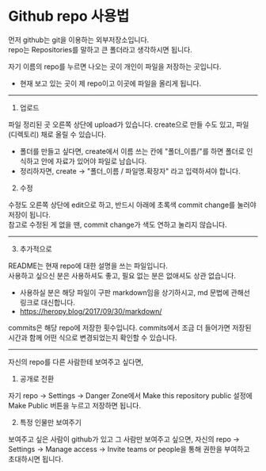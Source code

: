 # Github repo 사용법

먼저 github는 git을 이용하는 외부저장소입니다.<br />
repo는 Repositories를 말하고 큰 폴더라고 생각하시면 됩니다.

자기 이름의 repo를 누르면 나오는 곳이 개인이 파일을 저장하는 곳입니다.

- 현재 보고 있는 곳이 제 repo이고 이곳에 파일을 올리게 됩니다.

---

1. 업로드

파일 정리된 곳 오른쪽 상단에 upload가 있습니다. create으로 만들 수도 있고, 파일(디렉토리) 채로 올릴 수 있습니다.

- 폴더를 만들고 싶다면, create에서 이름 쓰는 칸에 "폴더_이름/"를 하면 폴더로 인식하고 안에 자료가 있어야 파일로 남습니다.
- 정리하자면, create -> "폴더_이름 / 파일명.확장자" 라고 입력하셔야 합니다.

2. 수정

수정도 오른쪽 상단에 edit으로 하고, 반드시 아래에 초록색 commit change를 눌러야 저장이 됩니다.<br />
참고로 수정된 게 없을 땐, commit change가 색도 연하고 눌리지 않습니다.

---

3. 추가적으로

README는 현재 repo에 대한 설명을 쓰는 파일입니다.<br />
사용하고 싶으신 분은 사용하셔도 좋고, 필요 없는 분은 없애셔도 상관 없습니다.

- 사용하실 분은 해당 파일이 구판 markdown임을 상기하시고, md 문법에 관해선 링크로 대신합니다.
- <https://heropy.blog/2017/09/30/markdown/>

commits은 해당 repo에 저장한 횟수입니다.
commits에서 조금 더 들어가면 저장된 시간과 함께 어떤 식으로 변경되었는지 확인할 수 있습니다.

---

자신의 repo를 다른 사람한테 보여주고 싶다면,

1. 공개로 전환

자기 repo -> Settings -> Danger Zone에서 Make this repository public 설정에 Make Public 버튼을 누르고 저장하면 됩니다.

2. 특정 인물만 보여주기

보여주고 싶은 사람이 github가 있고 그 사람만 보여주고 싶으면, 자신의 repo -> Settings -> Manage access -> Invite teams or people을 통해 권한을 부여하고 초대하시면 됩니다.
